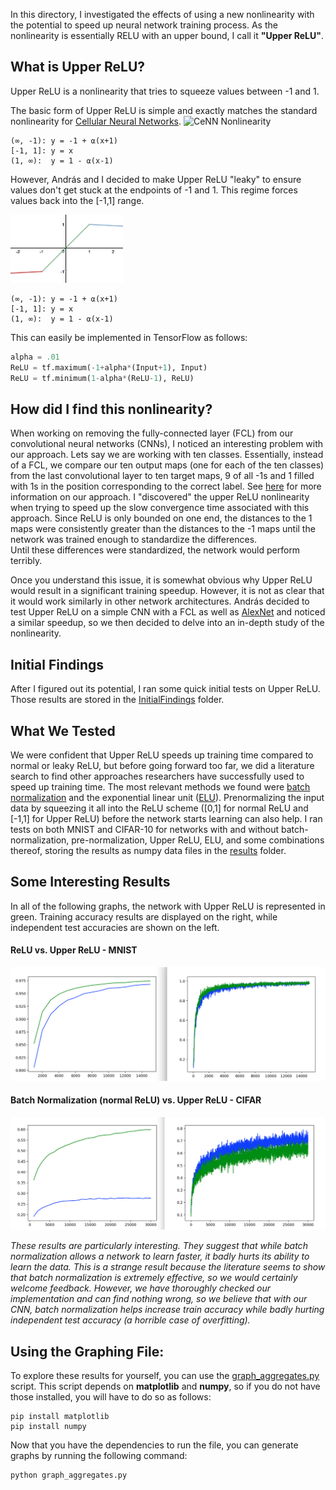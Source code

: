 In this directory, I investigated the effects of using a new nonlinearity with
the potential to speed up neural network training process.  As the nonlinearity
is essentially RELU with an upper bound, I call it **"Upper ReLU"**.

What is Upper ReLU?
-----------------------
Upper ReLU is a nonlinearity that tries to squeeze values between -1 and 1.

The basic form of Upper ReLU is simple and exactly matches the standard nonlinearity
for [Cellular Neural Networks](http://www.scholarpedia.org/article/Cellular_neural_network).
<img src="http://www.scholarpedia.org/w/images/c/c3/CNN_output.png" alt="CeNN Nonlinearity" width="180">
```
(∞, -1): y = -1 + ⍺(x+1)
[-1, 1]: y = x
(1, ∞):	 y = 1 - ⍺(x-1)
```

However, András and I decided to make Upper ReLU "leaky" to ensure values don't get 
stuck at the endpoints of -1 and 1.  This regime forces values back into the [-1,1] 
range.

<img src="./UpperRelu.png" alt="Upper ReLU" width="180">

```
(∞, -1): y = -1 + ⍺(x+1)
[-1, 1]: y = x
(1, ∞):	 y = 1 - ⍺(x-1)
```
This can easily be implemented in TensorFlow as follows:
```python
alpha = .01
ReLU = tf.maximum(-1+alpha*(Input+1), Input)
ReLU = tf.minimum(1-alpha*(ReLU-1), ReLU)
```


How did I find this nonlinearity?
-------------------------------------
When working on removing the fully-connected layer (FCL) from our convolutional 
neural networks (CNNs), I noticed an interesting problem with our approach.  Lets 
say we are working with ten classes.  Essentially, instead of a FCL, we compare our 
ten output maps (one for each of the ten classes) from the last convolutional layer 
to ten target maps, 9 of all -1s and 1 filled with 1s in the position corresponding 
to the correct label. See [here](../cnn_no_fcl) for more information on our 
approach. I "discovered" the upper ReLU nonlinearity when trying to speed up the slow
convergence time associated with this approach. Since ReLU is only bounded on one 
end, the distances to the 1 maps were consistently greater than the distances to the 
-1 maps until the network was trained enough to standardize the differences.  
Until these differences were standardized, the network would perform terribly.  

Once you understand this issue, it is somewhat obvious why Upper ReLU would result
in a significant training speedup.  However, it is not as clear that it would work
similarly in other network architectures.  András decided to test Upper ReLU on a 
simple CNN with a FCL as well as [AlexNet](http://vision.stanford.edu/teaching/cs231b_spring1415/slides/alexnet_tugce_kyunghee.pdf) and noticed a similar speedup, so we 
then decided to delve into an in-depth study of the nonlinearity.

Initial Findings
----------------
After I figured out its potential, I ran some quick initial tests on Upper ReLU.
Those results are stored in the [InitialFindings](./InitialFindings) folder. 

What We Tested
--------------
We were confident that Upper ReLU speeds up training time compared to normal or
leaky ReLU, but before going forward too far, we did a literature search to find
other approaches researchers have successfully used to speed up training time.
The most relevant methods we found were 
[batch normalization](https://arxiv.org/abs/1502.03167) and the exponential linear
unit ([ELU](http://image-net.org/challenges/posters/JKU_EN_RGB_Schwarz_poster.pdf)).
Prenormalizing the input data by squeezing it all into the ReLU scheme ([0,1] for 
normal ReLU and [-1,1] for Upper ReLU) before the network starts learning can also
help. I ran tests on both MNIST and CIFAR-10 for networks with and without 
batch-normalization, pre-normalization, Upper ReLU, ELU, and some combinations 
thereof, storing the results as numpy data files in the [results](./results) folder.

Some Interesting Results
------------------------
In all of the following graphs, the network with Upper ReLU is represented in green.
Training accuracy results are displayed on the right, while independent test
accuracies are shown on the left.

#### ReLU vs. Upper ReLU - MNIST
<img src="./relu_vs_upperrelu.png" alt="ReLU vs. Upper ReLU" width="700">

#### Batch Normalization (normal ReLU) vs. Upper ReLU - CIFAR
<img src="./bnorm_vs_upperrelu_cifar.png" alt="B-Norm vs. Upper ReLU" width="700">

*These results are particularly interesting.  They suggest that while batch 
normalization allows a network to learn faster, it badly hurts its ability to learn
the data.  This is a strange result because the literature seems to show that batch
normalization is extremely effective, so we would certainly welcome feedback.
However, we have thoroughly checked our implementation and can find nothing wrong, so
we believe that with our CNN, batch normalization helps increase train accuracy while
badly hurting independent test accuracy (a horrible case of overfitting).*

Using the Graphing File:
------------------------
To explore these results for yourself, you can use the 
[graph_aggregates.py](./graph_aggregates.py) script.  This script depends on
**matplotlib** and **numpy**, so if you do not have those installed, you will have
to do so as follows:
```
pip install matplotlib
pip install numpy
```
Now that you have the dependencies to run the file, you can generate graphs by
running the following command:
```
python graph_aggregates.py
```
